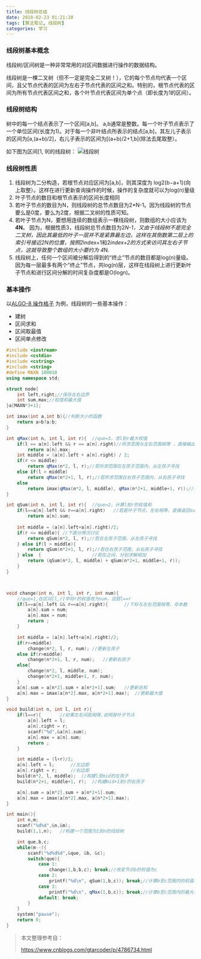 ```yaml
---
title: 线段树总结
date: 2018-02-23 01:21:28
tags: [算法笔记, 线段树]
categories: 学习
---
```


### 线段树基本概念

线段树/区间树是一种非常常用的对区间数据进行操作的数据结构。 

线段树是一棵二叉树（但不一定是完全二叉树！），它的每个节点均代表一个区间，且父节点代表的区间为左右子节点代表的区间之和。特别的，根节点代表的区间为所有节点代表区间之和，各个叶节点代表区间为单个点（即长度为1的区间）。

### 线段树结构

树中的每一个结点表示了一个区间[a,b]。 a,b通常是整数。每一个叶子节点表示了一个单位区间(长度为1)。对于每一个非叶结点所表示的结点[a,b]，其左儿子表示的区间为[a,(a+b)/2]，右儿子表示的区间为[(a+b)/2+1,b](除法去尾取整）。 

如下图为区间[1, 9]的线段树： 
![线段树](http://7xkwr3.com1.z0.glb.clouddn.com/interval_tree1.PNG)



### 线段树性质

1. 线段树为二分构造，若根节点对应区间为[a,b]，则其深度为 log2(b−a+1)(向上取整）。这样在进行更新查询操作的时候，操作的复杂度就可以为log(n)量级
2. 叶子节点的数目和根节点表示的区间长度相同
3. 若叶子节点的数目为N，则线段树的总节点数目为2*N-1。因为线段树的节点要么是0度，要么为2度，根据二叉树的性质可知。
4. 若叶子节点为N，要想用连续的数组表示一棵线段树，则数组的大小应该为**4N**。 
   因为，根据性质3，线段树总节点数目为2*N-1，又由于线段树不是完全二叉树，因此其最低的叶子一层并不是紧靠最左边，这样在其倒数第二层上的索引号接近2N的位置，按照2*index+1和2*index+2的方式来访问其左右子节点，这就导致整个数组的大小要约为 4*N.
5. 线段树上，任何一个区间被分解后得到的“终止”节点的数目都是log(n)量级。 
   因为每一层最多有两个“终止”节点，共log(n)层，这样在线段树上进行更新叶子节点和进行区间分解的时间复杂度都是O(logn)。

### 基本操作

以[ALGO-8 操作格子](http://lx.lanqiao.cn/problem.page?gpid=T18) 为例，线段树的一些基本操作：

- 建树
- 区间求和
- 区间取最值
- 区间单点修改

```c++
#include <iostream>
#include <cstdio>
#include <cstring>
#include <string>
#define MAXN 100010
using namespace std;

struct node{
	int left,right;//保存左右边界
	int sum,max;//权值和最大值
}a[MAXN*3+1];

int imax(int a,int b){//判断大小的函数   
	return a>b?a:b;
}  

int qMax(int n, int l, int r){	//que=3，求l到r最大权值
	if(l == a[n].left && r == a[n].right)//所求范围与左右范围相等 ，直接输出最大值   
		return a[n].max;  
	int middle = (a[n].left + a[n].right) / 2;  
	if(r <= middle)  
		return qMax(n*2, l, r);//若所求范围在左孩子范围内，从左孩子寻找   
	else if(l > middle)  
		return qMax(n*2+1, l, r);//若所求范围在右孩子范围内，从右孩子寻找  
	else   
		return imax(qMax(n*2, l, middle), qMax(n*2+1, middle+1, r));//若范围在左右孩子之间，分别求最大值，然后求最终最大值
}

int qSum(int n, int l, int r){	//que=2，计算l到r的权值和
	if(l==a[n].left && r==a[n].right)	//若是叶子节点，左右相等，直接返回sum
		return a[n].sum;
	
	int middle = (a[n].left+a[n].right)/2;
	if(r <= middle){ //下面分情况讨论
		return qSum(n*2, l, r);//若在左孩子范围，从左孩子寻找
	} else if(l > middle){
		return qSum(n*2+1, l, r);//若在右孩子范围，从右孩子寻找
	} else	{					//若在之间，分别求解相加
		return (qSum(n*2, l, middle) + qSum(n*2+1, middle+1, r));
	}
}



void change(int n, int l, int r, int num){ 
	//que=1,在区间[l,r]中将r的权值改为num，这题l==r
	if(l==a[n].left && r==a[n].right){		//下标与左右范围相等，存本数
		a[n].sum = num;
		a[n].max = num;
		return ;
	}

	int middle = (a[n].left+a[n].right)/2;
	if(r<=middle)
		change(n*2, l, r, num);	//更新左孩子
	else if(r>middle)
		change(n*2+1, l, r, num);	//更新右孩子
	else{
		change(n*2, l, middle, num);
		change(n*2+1, middle+1, r, num);
	}
	a[n].sum = a[n*2].sum + a[n*2+1].sum;	//更新总和
	a[n].max = imax(a[n*2].max, a[n*2+1].max);	//更新最大值
}

void build(int n, int l, int r){
	if(l==r){		//如果左右间距相等,说明是叶子节点
		a[n].left = l;
		a[n].right = r;
		scanf("%d",&a[n].sum);
		a[n].max = a[n].sum;
		return ;
	}

	int middle = (l+r)/2;
	a[n].left = l;		//左边距
	a[n].right = r;		//右边距
	build(n*2, l, middle);	//构建l至mid的左孩子
	build(n*2+1, middle+1, r);	//构建mid+1到r的右孩子

	a[n].sum = a[n*2].sum + a[n*2+1].sum;
	a[n].max = imax(a[n*2].max, a[n*2+1].max);
}

int main(){
	int n,m;
	scanf("%d%d",&n,&m);
	build(1,1,n);	//构建一个范围为1到n的线段树

	int que,b,c;
	while(m--){
		scanf("%d%d%d",&que, &b, &c);
		switch(que){
			case 1:
				change(1,b,b,c); break;//改变节点b的权值为c  
			case 2:
				printf("%d\n", qSum(1,b,c)); break;//计算b至c范围内的权值和   
			case 3:
				printf("%d\n", qMax(1,b,c)); break;//计算b至c范围内的最大权值   
			default: break;
		}
	}
	system("pause");
	return 0;
}
```



> 本文整理参考自：
>
> https://www.cnblogs.com/gtarcoder/p/4786734.html
